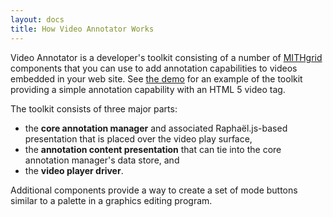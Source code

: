 ```yaml
---
layout: docs
title: How Video Annotator Works
---
```

Video Annotator is a developer's toolkit consisting of a number of [MITHgrid](/mithgrid/) components that you can use to add
annotation capabilities to videos embedded in your web site. See [the demo](/OACVideoAnnotator/demo.html) for an example of
the toolkit providing a simple annotation capability with an HTML 5 video tag.

The toolkit consists of three major parts: 

* the **core annotation manager** and associated Raphaël.js-based presentation that is placed over the video play surface,
* the **annotation content presentation** that can tie into the core annotation manager's data store, and
* the **video player driver**.

Additional components provide a way to create a set of mode buttons similar to a palette in a graphics editing program.

